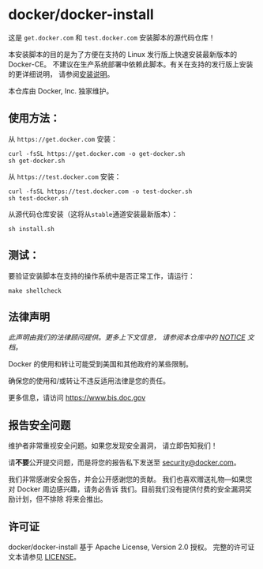 # docker/docker-install
这是 `get.docker.com` 和 `test.docker.com` 安装脚本的源代码仓库！

本安装脚本的目的是为了方便在支持的 Linux 发行版上快速安装最新版本的 Docker-CE。
不建议在生产系统部署中依赖此脚本。有关在支持的发行版上安装的更详细说明，
请参阅[安装说明](https://docs.docker.com/engine/install/)。

本仓库由 Docker, Inc. 独家维护。

## 使用方法：

从 `https://get.docker.com` 安装：
```shell
curl -fsSL https://get.docker.com -o get-docker.sh
sh get-docker.sh
```

从 `https://test.docker.com` 安装：
```shell
curl -fsSL https://test.docker.com -o test-docker.sh
sh test-docker.sh
```

从源代码仓库安装（这将从`stable`通道安装最新版本）：
```shell
sh install.sh
```

## 测试：

要验证安装脚本在支持的操作系统中是否正常工作，请运行：

```shell
make shellcheck
```

## 法律声明
*此声明由我们的法律顾问提供。更多上下文信息，
请参阅本仓库中的 [NOTICE](NOTICE) 文档。*

Docker 的使用和转让可能受到美国和其他政府的某些限制。

确保您的使用和/或转让不违反适用法律是您的责任。

更多信息，请访问 https://www.bis.doc.gov

## 报告安全问题

维护者非常重视安全问题。如果您发现安全漏洞，
请立即告知我们！

请**不要**公开提交问题，而是将您的报告私下发送至
[security@docker.com](mailto:security@docker.com)。

我们非常感谢安全报告，并会公开感谢您的贡献。
我们也喜欢赠送礼物—如果您对 Docker 周边感兴趣，请务必告诉
我们。目前我们没有提供付费的安全漏洞奖励计划，但不排除
将来会推出。

## 许可证

docker/docker-install 基于 Apache License, Version 2.0 授权。
完整的许可证文本请参见 [LICENSE](LICENSE)。
